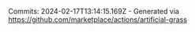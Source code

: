Commits: 2024-02-17T13:14:15.169Z - Generated via https://github.com/marketplace/actions/artificial-grass
<br>
